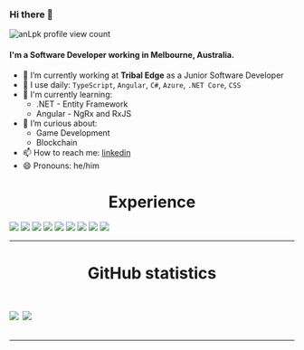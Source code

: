 ### Hi there 👋

![anLpk profile view count](https://komarev.com/ghpvc/?username=anLpk&color=orange)

#### I'm a Software Developer working in Melbourne, Australia.

- 🔭 I’m currently working at **Tribal Edge** as a Junior Software Developer
- 🔨 I use daily: `TypeScript`, `Angular`, `C#`, `Azure`, `.NET Core`, `CSS`
- 🌱 I'm currently learning: 
  * .NET - Entity Framework
  * Angular - NgRx and RxJS
- 🤔 I’m curious about:
  * Game Development
  * Blockchain
- 📫 How to reach me: [linkedin](https://www.linkedin.com/in/anil-pak/)
- 😄 Pronouns: he/him


<h1 align="center">Experience</h1>
<div>
  <img src="https://img.shields.io/badge/javascript%20-%23323330.svg?&style=for-the-badge&logo=javascript&logoColor=%23F7DF1E" />
  
  <img src="https://img.shields.io/badge/angular-%23DD0031.svg?style=for-the-badge&logo=angular&logoColor=white" />
  
  <img src="https://img.shields.io/badge/typescript%20-%23007ACC.svg?&style=for-the-badge&logo=typescript&logoColor=white" />

  <img src="https://img.shields.io/badge/c%23-%23239120.svg?style=for-the-badge&logo=c-sharp&logoColor=white" />
  
   <img src="https://img.shields.io/badge/.NET-5C2D91?style=for-the-badge&logo=.net&logoColor=white" />
  
  <img src="https://img.shields.io/badge/ruby%20-%23323331.svg?&style=for-the-badge&logo=ruby&logoColor=red" />

  <img src="https://img.shields.io/badge/css3-%231572B6.svg?style=for-the-badge&logo=css3&logoColor=white" />

  <img src="https://img.shields.io/badge/git%20-%23F05033.svg?&style=for-the-badge&logo=git&logoColor=white" />

  <img src="https://img.shields.io/badge/azure-%230072C6.svg?style=for-the-badge&logo=azure-devops&logoColor=white" />
  
</div>

---

<h1 align="center">GitHub statistics<h1>

<a href="https://github.com/anLpk">
   <img align="center" src="https://github-readme-stats.vercel.app/api/top-langs/?username=anLpk&hide=shell,lua,vim%20script,dockerfile,javascript,css&hide_border=true"/></a>
<a href="https://github.com/anLpk">
  <img align="center" src="https://github-readme-stats.vercel.app/api?username=anLpk&hide_border=true&show_icons=true&count_private=true&langs_count=10"/>
</a>

---
